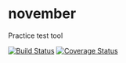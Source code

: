 # november
Practice test tool

[![Build Status](https://travis-ci.org/ttwd80/november.svg?branch=master)](https://travis-ci.org/ttwd80/november)
[![Coverage Status](https://coveralls.io/repos/github/ttwd80/november/badge.svg?branch=master)](https://coveralls.io/github/ttwd80/november?branch=master)
